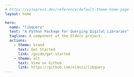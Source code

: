 ```yaml
---
# https://vitepress.dev/reference/default-theme-home-page
layout: home

hero:
  name: "libquery"
  text: "A Python Package for Querying Digital Libraries"
  tagline: A component of the OldVis project.
  actions:
    - theme: brand
      text: Get Started
      link: /guide/get-started
    - theme: alt
      text: View on Github
      link: https://github.com/oldvis/libquery
---
```


